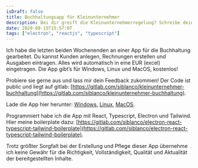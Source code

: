 ```yaml
---
isDraft: false
title: Buchhaltungsapp für Kleinunternehmer
description: Bei dir greift die Kleinunternehmerregelung? Schreibe deine Rechnungen und pflege deine EUR mit dieser App.
date: 2020-08-15T15:57:07
tags: ["electron", "reactjs", "typescript"]
---
```


Ich habe die letzten beiden Wochenenden an einer App für die Buchhaltung gearbeitet. Du kannst Kunden anlegen, Rechnungen erstellen und Ausgaben eintragen. Alles wird automatisch in eine EUR (excel) eingetragen. Die App gibt’s für Windows, Linux und MacOS, kostenlos!

Probiere sie gerne aus und lass mir dein Feedback zukommen! Der Code ist public und liegt auf gitlab: [https://gitlab.com/siblanco/kleinunternehmer-buchhaltung](https://gitlab.com/siblanco/kleinunternehmer-buchhaltung).

Lade die App hier herunter: [Windows](https://storage.siblanco.dev/buchhaltung-siblanco.exe), [Linux](http://storage.siblanco.dev/Buchhaltung.AppImage), [MacOS](https://storage.siblanco.dev/buchhaltung-siblanco.dmg).

Programmiert habe ich die App mit React, Typescript, Electron und Tailwind. Hier meine boilerplate dazu: [https://gitlab.com/siblanco/electron-react-typescript-tailwind-boilerplate](https://gitlab.com/siblanco/electron-react-typescript-tailwind-boilerplate).

Trotz größter Sorgfalt bei der Erstellung und Pflege dieser App übernehme ich keine Gewähr für die Richtigkeit, Vollständigkeit, Qualität und Aktualität der bereitgestellten Inhalte.
